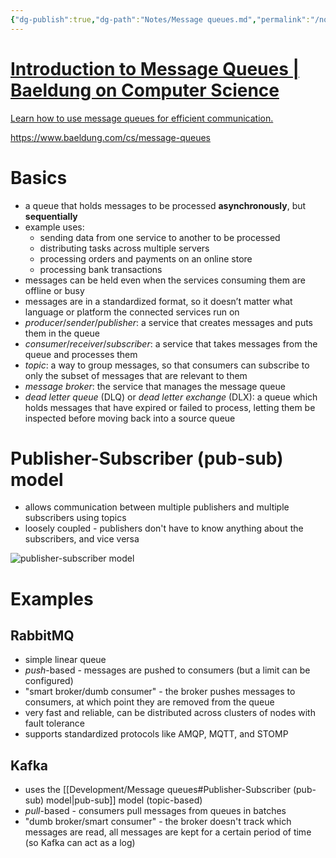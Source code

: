 ```yaml
---
{"dg-publish":true,"dg-path":"Notes/Message queues.md","permalink":"/notes/message-queues/","tags":["tech/networking"]}
---
```



<div class="rich-link-card-container"><a class="rich-link-card" href="https://www.baeldung.com/cs/message-queues" target="_blank">
	<div class="rich-link-image-container">
		<div class="rich-link-image" style="background-image: url('https://www.baeldung.com/wp-content/uploads/sites/4/2022/12/CS-Featured-Image-10.jpg')">
	</div>
	</div>
	<div class="rich-link-card-text">
		<h1 class="rich-link-card-title">Introduction to Message Queues | Baeldung on Computer Science</h1>
		<p class="rich-link-card-description">
		Learn how to use message queues for efficient communication.
		</p>
		<p class="rich-link-href">
		https://www.baeldung.com/cs/message-queues
		</p>
	</div>
</a></div>

# Basics

- a queue that holds messages to be processed **asynchronously**, but **sequentially**
- example uses:
    - sending data from one service to another to be processed
    - distributing tasks across multiple servers
    - processing orders and payments on an online store
    - processing bank transactions
- messages can be held even when the services consuming them are offline or busy
- messages are in a standardized format, so it doesn’t matter what language or platform the connected services run on
- *producer*/*sender*/*publisher*: a service that creates messages and puts them in the queue
- *consumer*/*receiver*/*subscriber*: a service that takes messages from the queue and processes them
- *topic*: a way to group messages, so that consumers can subscribe to only the subset of messages that are relevant to them
- *message broker*: the service that manages the message queue
- *dead letter queue* (DLQ) or *dead letter exchange* (DLX): a queue which holds messages that have expired or failed to process, letting them be inspected before moving back into a source queue

# Publisher-Subscriber (pub-sub) model

- allows communication between multiple publishers and multiple subscribers using topics
- loosely coupled - publishers don't have to know anything about the subscribers, and vice versa

![publisher-subscriber model](https://www.baeldung.com/wp-content/uploads/sites/4/2023/08/pub_sub_model.png)

# Examples

## RabbitMQ

- simple linear queue
- *push*-based - messages are pushed to consumers (but a limit can be configured)
- "smart broker/dumb consumer" - the broker pushes messages to consumers, at which point they are removed from the queue
- very fast and reliable, can be distributed across clusters of nodes with fault tolerance
- supports standardized protocols like AMQP, MQTT, and STOMP

## Kafka

- uses the [[Development/Message queues#Publisher-Subscriber (pub-sub) model\|pub-sub]] model (topic-based)
- *pull*-based - consumers pull messages from queues in batches
- "dumb broker/smart consumer" - the broker doesn't track which messages are read, all messages are kept for a certain period of time (so Kafka can act as a log)
